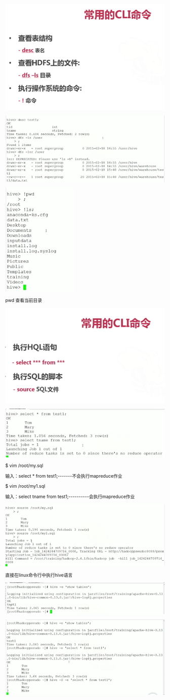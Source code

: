 ![](../md/img/ggzhangxiaochao/1298744-20180624103422473-374386100.png)

![](../md/img/ggzhangxiaochao/1298744-20180624103621299-1352216541.png)

![](../md/img/ggzhangxiaochao/1298744-20180624103713167-118275586.png)

pwd 查看当前目录

![](../md/img/ggzhangxiaochao/1298744-20180624103821904-1773586700.png)

![](../md/img/ggzhangxiaochao/1298744-20180624103951604-632872612.png)

$ vim /root/my.sql

输入：select * from test1;-------不会执行mapreduce作业

$ vim /root/my1.sql

输入：select tname from test1;----------会执行mapreduce作业

![](../md/img/ggzhangxiaochao/1298744-20180624104106669-2126740772.png)

直接在linux命令行中执行hive语言

![](../md/img/ggzhangxiaochao/1298744-20180624104655083-1119060636.png)

![](../md/img/ggzhangxiaochao/1298744-20180624104759051-1118269855.png)

